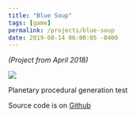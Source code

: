 ```yaml
---
title: "Blue Soup"
tags: [game]
permalink: /projects/blue-soup
date: 2019-08-14 06:00:05 -0400
---
```


*(Project from April 2018)*

<a href="https://github.com/parameterized/blue-soup" target="_blank">![](/img/projects/blue-soup.gif)</a>

Planetary procedural generation test

Source code is on [Github](https://github.com/parameterized/blue-soup)
